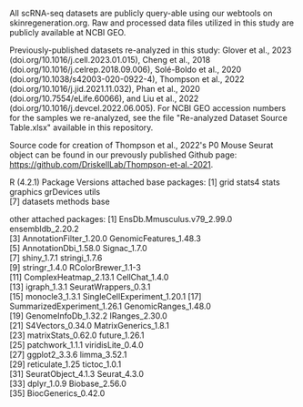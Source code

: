 All scRNA-seq datasets are publicly query-able using our webtools on skinregeneration.org.
Raw and processed data files utilized in this study are publicly available at NCBI GEO.

Previously-published datasets re-analyzed in this study: Glover et al., 2023 (doi.org/10.1016/j.cell.2023.01.015), Cheng et al., 2018 (doi.org/10.1016/j.celrep.2018.09.006), Solé-Boldo et al., 2020 (doi.org/10.1038/s42003-020-0922-4), Thompson et al., 2022 (doi.org/10.1016/j.jid.2021.11.032), Phan et al., 2020 (doi.org/10.7554/eLife.60066), and Liu et al., 2022 (doi.org/10.1016/j.devcel.2022.06.005). For NCBI GEO accession numbers for the samples we re-analyzed, see the file "Re-analyzed Dataset Source Table.xlsx" available in this repository.

Source code for creation of Thompson et al., 2022's P0 Mouse Seurat object can be found in our prevously published Github page: https://github.com/DriskellLab/Thompson-et-al.-2021.

R (4.2.1) Package Versions
attached base packages:
[1] grid      stats4    stats     graphics  grDevices utils    
[7] datasets  methods   base     

other attached packages:
 [1] EnsDb.Mmusculus.v79_2.99.0  ensembldb_2.20.2           
 [3] AnnotationFilter_1.20.0     GenomicFeatures_1.48.3     
 [5] AnnotationDbi_1.58.0        Signac_1.7.0               
 [7] shiny_1.7.1                 stringi_1.7.6              
 [9] stringr_1.4.0               RColorBrewer_1.1-3         
[11] ComplexHeatmap_2.13.1       CellChat_1.4.0             
[13] igraph_1.3.1                SeuratWrappers_0.3.1       
[15] monocle3_1.3.1              SingleCellExperiment_1.20.1
[17] SummarizedExperiment_1.26.1 GenomicRanges_1.48.0       
[19] GenomeInfoDb_1.32.2         IRanges_2.30.0             
[21] S4Vectors_0.34.0            MatrixGenerics_1.8.1       
[23] matrixStats_0.62.0          future_1.26.1              
[25] patchwork_1.1.1             viridisLite_0.4.0          
[27] ggplot2_3.3.6               limma_3.52.1               
[29] reticulate_1.25             tictoc_1.0.1               
[31] SeuratObject_4.1.3          Seurat_4.3.0               
[33] dplyr_1.0.9                 Biobase_2.56.0             
[35] BiocGenerics_0.42.0  
